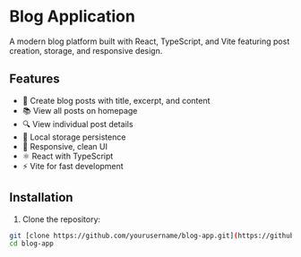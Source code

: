 # Blog Application

A modern blog platform built with React, TypeScript, and Vite featuring post creation, storage, and responsive design.

## Features

- 📝 Create blog posts with title, excerpt, and content
- 📚 View all posts on homepage
- 🔍 View individual post details
- 💾 Local storage persistence
- 🎨 Responsive, clean UI
- ⚛️ React with TypeScript
- ⚡ Vite for fast development

## Installation

1. Clone the repository:

```bash
git [clone https://github.com/yourusername/blog-app.git](https://github.com/ditnerj/Blog-app.git)
cd blog-app
```
